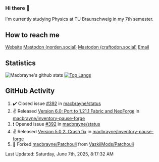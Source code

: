 ### Hi there 👋
I'm currently studying Physics at TU Braunschweig in my 7th semester.

## How to reach me
[Website](https://florentin-schleuss.de)
<a rel="me" href="https://norden.social/@florentin">Mastodon (norden.social)</a>
<a rel="me" href="https://craftodon.social/@frodolon">Mastodon (craftodon.social)</a>
[Email](mailto:hello@macbrayne.de)

## Statistics
![Macbrayne's github stats](https://github-readme-stats.vercel.app/api?username=macbrayne&count_private=true&show_icons=true&hide_rank=true&custom_title=macbrayne's%20GitHub%20Stats)
[![Top Langs](https://github-readme-stats.vercel.app/api/top-langs/?username=macbrayne&exclude_repo=liftron&layout=compact)](https://github.com/anuraghazra/github-readme-stats)
## GitHub Activity

<!--RECENT_ACTIVITY:start-->
1. ✔️ Closed issue [#392](https://github.com/macbrayne/status/issues/392) in [macbrayne/status](https://github.com/macbrayne/status)
2. ✌️ Released [Version 6.0: Port to 1.21.1 Fabric and NeoForge](https://github.com/macbrayne/inventory-pause-forge/releases/tag/v6.0.0) in [macbrayne/inventory-pause-forge](https://github.com/macbrayne/inventory-pause-forge)
3. ❗️ Opened issue [#392](https://github.com/macbrayne/status/issues/392) in [macbrayne/status](https://github.com/macbrayne/status)
4. ✌️ Released [Version 5.0.2: Crash fix](https://github.com/macbrayne/inventory-pause-forge/releases/tag/v5.0.2) in [macbrayne/inventory-pause-forge](https://github.com/macbrayne/inventory-pause-forge)
5. 🔱 Forked [macbrayne/Patchouli](https://github.com/macbrayne/Patchouli) from [VazkiiMods/Patchouli](https://github.com/VazkiiMods/Patchouli)
<!--RECENT_ACTIVITY:end-->

<!--RECENT_ACTIVITY:last_update-->
Last Updated: Saturday, June 7th, 2025, 8:17:32 AM
<!--RECENT_ACTIVITY:last_update_end-->


<!--
**macbrayne/macbrayne** is a ✨ _special_ ✨ repository because its `README.md` (this file) appears on your GitHub profile.

Here are some ideas to get you started:

- 🔭 I’m currently working on ...
- 🌱 I’m currently learning ...
- 👯 I’m looking to collaborate on ...
- 🤔 I’m looking for help with ...
- 💬 Ask me about ...
- 📫 How to reach me: ...
- 😄 Pronouns: ...
- ⚡ Fun fact: ...
-->
